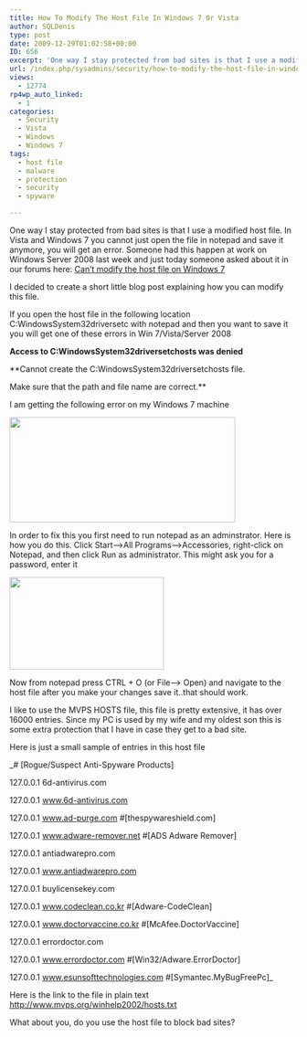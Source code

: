 ```yaml
---
title: How To Modify The Host File In Windows 7 Or Vista
author: SQLDenis
type: post
date: 2009-12-29T01:02:58+00:00
ID: 656
excerpt: 'One way I stay protected from bad sites is that I use a modified host file. In Vista and Windows 7 you cannot just open the file in notepad and save it anymore, you will get an error. Someone had this happen at work on Windows Server 2008 last week and&hellip;'
url: /index.php/sysadmins/security/how-to-modify-the-host-file-in-windows-7/
views:
  - 12774
rp4wp_auto_linked:
  - 1
categories:
  - Security
  - Vista
  - Windows
  - Windows 7
tags:
  - host file
  - malware
  - protection
  - security
  - spyware

---
```

One way I stay protected from bad sites is that I use a modified host file. In Vista and Windows 7 you cannot just open the file in notepad and save it anymore, you will get an error. Someone had this happen at work on Windows Server 2008 last week and just today someone asked about it in our forums here: [Can&#8217;t modify the host file on Windows 7][1] 

I decided to create a short little blog post explaining how you can modify this file.

If you open the host file in the following location C:WindowsSystem32driversetc with notepad and then you want to save it you will get one of these errors in Win 7/Vista/Server 2008

**Access to C:WindowsSystem32driversetchosts was denied**

**Cannot create the C:WindowsSystem32driversetchosts file.
  
Make sure that the path and file name are correct.**

I am getting the following error on my Windows 7 machine

<div class="image_block">
  <img src="/wp-content/uploads/blogs/SysAdmins/error.png" alt="" title="" width="395" height="184" />
</div>

In order to fix this you first need to run notepad as an adminstrator. Here is how you do this. Click Start&#8211;>All Programs&#8211;>Accessories, right-click on Notepad, and then click Run as administrator. This might ask you for a password, enter it

<div class="image_block">
  <img src="/wp-content/uploads/blogs/SysAdmins//RunAsAdmin.png" alt="" title="" width="270" height="162" />
</div>

Now from notepad press CTRL + O (or File&#8211;> Open) and navigate to the host file after you make your changes save it..that should work.

I like to use the MVPS HOSTS file, this file is pretty extensive, it has over 16000 entries. Since my PC is used by my wife and my oldest son this is some extra protection that I have in case they get to a bad site.

Here is just a small sample of entries in this host file

_\# [Rogue/Suspect Anti-Spyware Products]
  
127.0.0.1 6d-antivirus.com
  
127.0.0.1 www.6d-antivirus.com
  
127.0.0.1 www.ad-purge.com #[thespywareshield.com]
  
127.0.0.1 www.adware-remover.net #[ADS Adware Remover]
  
127.0.0.1 antiadwarepro.com
  
127.0.0.1 www.antiadwarepro.com
  
127.0.0.1 buylicensekey.com
  
127.0.0.1 www.codeclean.co.kr #[Adware-CodeClean]
  
127.0.0.1 www.doctorvaccine.co.kr #[McAfee.DoctorVaccine]
  
127.0.0.1 errordoctor.com
  
127.0.0.1 www.errordoctor.com #[Win32/Adware.ErrorDoctor]
  
127.0.0.1 www.esunsofttechnologies.com #[Symantec.MyBugFreePc]_

Here is the link to the file in plain text <http://www.mvps.org/winhelp2002/hosts.txt>

What about you, do you use the host file to block bad sites?

 [1]: http://forum.ltd.local/viewtopic.php?f=139&t=9275